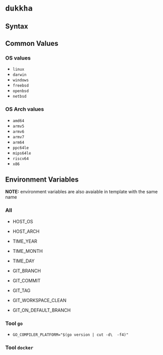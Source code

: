# `dukkha`

## Syntax

## Common Values

### OS values

- `linux`
- `darwin`
- `windows`
- `freebsd`
- `openbsd`
- `netbsd`

### OS Arch values

- `amd64`
- `armv5`
- `armv6`
- `armv7`
- `arm64`
- `ppc64le`
- `mips64le`
- `riscv64`
- `x86`

## Environment Variables

__NOTE:__ environment variables are also avaiable in template with the same name

### All

- HOST_OS
- HOST_ARCH

- TIME_YEAR
- TIME_MONTH
- TIME_DAY

- GIT_BRANCH
- GIT_COMMIT
- GIT_TAG
- GIT_WORKSPACE_CLEAN
- GIT_ON_DEFAULT_BRANCH

### Tool `go`

- `GO_COMPILER_PLATFORM="$(go version | cut -d\  -f4)"`

### Tool `docker`
